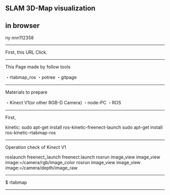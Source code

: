 ## SLAM 3D-Map visualization
## in browser

 ny nnn112358

---

First, this URL Click.

---

This Page made by follow tools

・rtabmap_ros
・potree
・gitpage

---

Materials to prepare

・Kinect V1(or other RGB-D Camera)
・node-PC
・ROS

---

First, 

 kinetic:
 sudo apt-get install ros-kinetic-freenect-launch
 sudo apt-get install ros-kinetic-rtabmap-ros

----

Operation check of Kinect V1

 roslaunch freenect_launch freenect.launch
 rosrun image_view image_view image:=/camera/rgb/image_color
 rosrun image_view image_view image:=/camera/depth/image_raw
 
---

$ rtabmap



---



